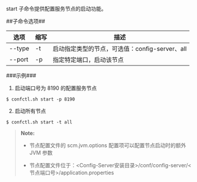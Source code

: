 start 子命令提供配置服务节点的启动功能。

##子命令选项##

|选项      |缩写 |描述                                     |
|----------|-----|-----------------------------------------|
|--type     |-t   |启动指定类型的节点，可选值：config-server、all|                             |
|--port    |-p   |指定特定端口，启动该节点                 |


###示例###

1. 启动端口号为 8190 的配置服务节点

  ```lang-javascript
  $ confctl.sh start -p 8190
  ```

2. 启动所有节点

  ```lang-javascript
  $ confctl.sh start -t all
  ```

>  **Note:**
> 
>  * 节点配置文件的 scm.jvm.options 配置项可以配置节点启动时的额外 JVM 参数
>
>  * 节点配置文件位于：\<Config-Server安装目录\>/conf/config-server/\<节点端口号\>/application.properties